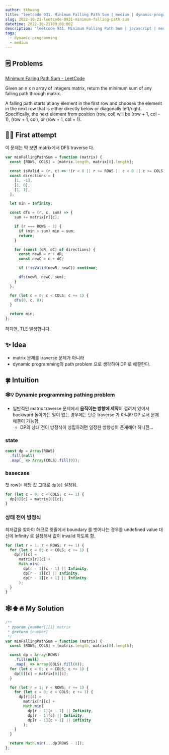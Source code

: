 ```yaml
---
author: tkhwang
title: "leetcode 931. Minimum Falling Path Sum | medium | dynamic-programming"
slug: 2022-10-21-leetcode-0931-minimum-falling-path-sum
datetime: 2022-10-21T00:00:00Z
description: "leetcode 931. Minimum Falling Path Sum | javascript | medium | dynamic-programming"
tags:
  - dynamic-programming
  - medium
---
```


## 🗒️ Problems

[Minimum Falling Path Sum - LeetCode](https://leetcode.com/problems/minimum-falling-path-sum/)

Given an n x n array of integers matrix, return the minimum sum of any falling path through matrix.

A falling path starts at any element in the first row and chooses the element in the next row that is either directly below or diagonally left/right. Specifically, the next element from position (row, col) will be (row + 1, col - 1), (row + 1, col), or (row + 1, col + 1).

## 🤔🔀 First attempt

이 문제는 딱 보면 matrix에서 DFS traverse 다.

```javascript
var minFallingPathSum = function (matrix) {
  const [ROWS, COLS] = [matrix.length, matrix[0].length];

  const isValid = (r, c) => !(r < 0 || r >= ROWS || c < 0 || c >= COLS);
  const directions = [
    [1, -1],
    [1, 0],
    [1, 1],
  ];

  let min = Infinity;

  const dfs = (r, c, sum) => {
    sum += matrix[r][c];

    if (r === ROWS - 1) {
      if (min > sum) min = sum;
      return;
    }

    for (const [dR, dC] of directions) {
      const newR = r + dR;
      const newC = c + dC;

      if (!isValid(newR, newC)) continue;

      dfs(newR, newC, sum);
    }
  };

  for (let c = 0; c < COLS; c += 1) {
    dfs(0, c, 0);
  }

  return min;
};
```

하지만, TLE 발생합니다.

## ✨ Idea

- matrix 문제를 traverse 문제가 아니라
- dynamic programming의 path problem 으로 생각하여 DP 로 해결한다.

## 🍀 Intuition

### 🕸️💡 Dynamic programming pathing problem

- 일반적인 matrix traverse 문제에서 **움직이는 방향에 제약**이 걸려져 있어서 backward 돌아가는 일이 없는 경우에는 단순 traverse 가 아니라 DP 로서 문제 해결이 가능함.
  - DP의 상태 전이 방정식이 성립하려면 일정한 방향성이 존재해야 하니깐...

### state

```javascript
const dp = Array(ROWS)
  .fill(null)
  .map(_ => Array(COLS).fill(0));
```

### basecase

첫 row는 해당 값 그대로 `dp[0]` 설정됨.

```javascript
for (let c = 0; c < COLS; c += 1) {
  dp[0][c] = matrix[0][c];
}
```

### 상태 전이 방정식

최저값을 찾아야 하므로 윗줄에서 boundary 를 벗어나는 경우를 undefined value 대신에 Infinity 로 설정해서 값이 invalid 하도록 함.

```javascript
for (let r = 1; r < ROWS; r += 1) {
  for (let c = 0; c < COLS; c += 1) {
    dp[r][c] =
      matrix[r][c] +
      Math.min(
        dp[r - 1][c - 1] || Infinity,
        dp[r - 1][c] || Infinity,
        dp[r - 1][c + 1] || Infinity
      );
  }
}
```

## 🕸️⬆️🔥 My Solution

```javascript
/**
 * @param {number[][]} matrix
 * @return {number}
 */
var minFallingPathSum = function (matrix) {
  const [ROWS, COLS] = [matrix.length, matrix[0].length];

  const dp = Array(ROWS)
    .fill(null)
    .map(_ => Array(COLS).fill(0));
  for (let c = 0; c < COLS; c += 1) {
    dp[0][c] = matrix[0][c];
  }

  for (let r = 1; r < ROWS; r += 1) {
    for (let c = 0; c < COLS; c += 1) {
      dp[r][c] =
        matrix[r][c] +
        Math.min(
          dp[r - 1][c - 1] || Infinity,
          dp[r - 1][c] || Infinity,
          dp[r - 1][c + 1] || Infinity
        );
    }
  }

  return Math.min(...dp[ROWS - 1]);
};
```
